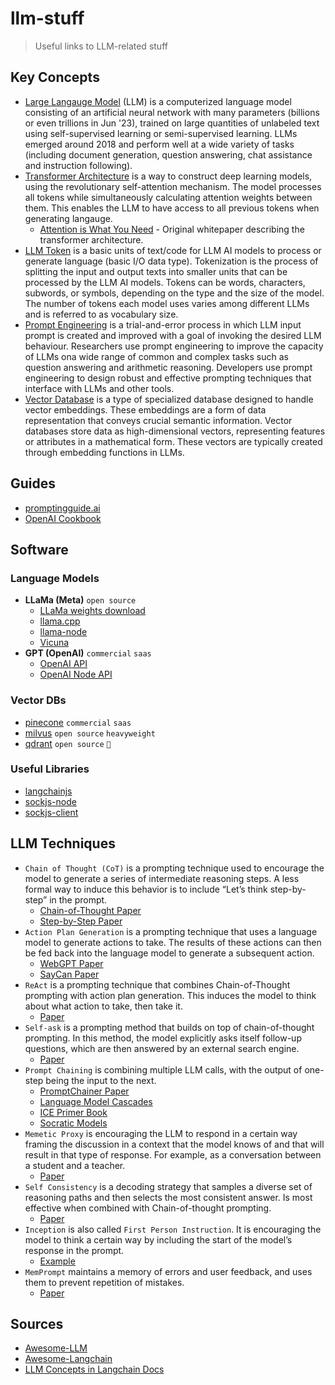# llm-stuff
> Useful links to LLM-related stuff

## Key Concepts

* [Large Langauge Model](https://en.wikipedia.org/wiki/Large_language_model) (LLM) is
  a computerized language model consisting of an artificial neural network with many
  parameters (billions or even trillions in Jun '23), trained on large quantities of
  unlabeled text using self-supervised learning or semi-supervised learning. LLMs
  emerged around 2018 and perform well at a wide variety of tasks (including document
  generation, question answering, chat assistance and instruction following).
* [Transformer Architecture](https://en.wikipedia.org/wiki/Transformer_(machine_learning_model))
  is a way to construct deep learning models, using the revolutionary self-attention mechanism.
  The model processes all tokens while simultaneously calculating attention weights between them.
  This enables the LLM to have access to all previous tokens when generating langauge.
   - [Attention is What You Need](https://arxiv.org/pdf/1706.03762.pdf) - Original
     whitepaper describing the transformer architecture.
* [LLM Token](https://learn.microsoft.com/en-us/semantic-kernel/prompt-engineering/tokens)
  is a basic units of text/code for LLM AI models to process or generate language (basic I/O data
  type). Tokenization is the process of splitting the input and output texts into smaller units
  that can be processed by the LLM AI models. Tokens can be words, characters, subwords, or symbols,
  depending on the type and the size of the model. The number of tokens each model uses varies
  among different LLMs and is referred to as vocabulary size.
* [Prompt Engineering](https://en.wikipedia.org/wiki/Prompt_engineering) is a trial-and-error
  process in which LLM input prompt is created and improved with a goal of invoking the desired
  LLM behaviour. Researchers use prompt engineering to improve the capacity of LLMs ona wide
  range of common and complex tasks such as question answering and arithmetic reasoning.
  Developers use prompt engineering to design robust and effective prompting techniques that
  interface with LLMs and other tools.
* [Vector Database](https://en.wikipedia.org/wiki/Vector_database) is a type of specialized
  database designed to handle vector embeddings. These embeddings are a form of data
  representation that conveys crucial semantic information. Vector databases store data
  as high-dimensional vectors, representing features or attributes in a mathematical form.
  These vectors are typically created through embedding functions in LLMs.

## Guides
* [promptingguide.ai](https://www.promptingguide.ai/)
* [OpenAI Cookbook](https://github.com/openai/openai-cookbook)

## Software

### Language Models

* **LLaMa (Meta)** `open source`
   - [LLaMa weights download](https://github.com/shawwn/llama-dl)
   - [llama.cpp](https://github.com/ggerganov/llama.cpp)
   - [llama-node](https://github.com/Atome-FE/llama-node)
   - [Vicuna](https:/github.com/lm-sys/FastChat)
* **GPT (OpenAI)** `commercial` `saas`
   - [OpenAI API](https://platform.openai.com/docs/api-reference)
   - [OpenAI Node API](https://www.npmjs.com/package/openai)

### Vector DBs
* [pinecone](https://www.pinecone.io/) `commercial` `saas`
* [milvus](https://github.com/milvus-io/milvus) `open source` `heavyweight`
* [qdrant](https://github.com/qdrant/qdrant) `open source` `🌟`

### Useful Libraries

* [langchainjs](https://github.com/hwchase17/langchainjs)
* [sockjs-node](https://github.com/sockjs/sockjs-node)
* [sockjs-client](https://github.com/sockjs/sockjs-client)

## LLM Techniques

* `Chain of Thought (CoT)` is a prompting technique used to encourage the model to generate
  a series of intermediate reasoning steps. A less formal way to induce this behavior is
  to include “Let’s think step-by-step” in the prompt.
   - [Chain-of-Thought Paper](https://arxiv.org/pdf/2201.11903.pdf)
   - [Step-by-Step Paper](https://arxiv.org/abs/2112.00114)
* `Action Plan Generation` is a prompting technique that uses a language model to generate
  actions to take. The results of these actions can then be fed back into the language model
  to generate a subsequent action.
   - [WebGPT Paper](https://arxiv.org/pdf/2112.09332.pdf)
   - [SayCan Paper](https://say-can.github.io/assets/palm_saycan.pdf)
* `ReAct` is a prompting technique that combines Chain-of-Thought prompting with action plan
  generation. This induces the model to think about what action to take, then take it.
   - [Paper](https://arxiv.org/pdf/2210.03629.pdf)
* `Self-ask` is a prompting method that builds on top of chain-of-thought prompting. In this
  method, the model explicitly asks itself follow-up questions, which are then answered
  by an external search engine.
   - [Paper](https://ofir.io/self-ask.pdf)
* `Prompt Chaining` is combining multiple LLM calls, with the output of one-step being the
  input to the next.
   - [PromptChainer Paper](https://arxiv.org/pdf/2203.06566.pdf)
   - [Language Model Cascades](https://arxiv.org/abs/2207.10342)
   - [ICE Primer Book](https://primer.ought.org/)
   - [Socratic Models](https://socraticmodels.github.io/)
* `Memetic Proxy` is encouraging the LLM to respond in a certain way framing the discussion
  in a context that the model knows of and that will result in that type of response. For
  example, as a conversation between a student and a teacher.
   - [Paper](https://arxiv.org/pdf/2102.07350.pdf)
* `Self Consistency` is a decoding strategy that samples a diverse set of reasoning paths
  and then selects the most consistent answer. Is most effective when combined with
  Chain-of-thought prompting.
   - [Paper](https://arxiv.org/pdf/2203.11171.pdf)
* `Inception` is also called `First Person Instruction`. It is encouraging the model to think
  a certain way by including the start of the model’s response in the prompt.
   - [Example](https://twitter.com/goodside/status/1583262455207460865?s=20&t=8Hz7XBnK1OF8siQrxxCIGQ)
* `MemPrompt` maintains a memory of errors and user feedback, and uses them to prevent
  repetition of mistakes.
   - [Paper](https://memprompt.com/)

## Sources

* [Awesome-LLM](https://github.com/Hannibal046/Awesome-LLM#open-llm)
* [Awesome-Langchain](https://github.com/kyrolabs/awesome-langchain)
* [LLM Concepts in Langchain Docs](https://github.com/hwchase17/langchain/blob/94c82a189d30a53a2f7e34a9dd99eeb174f45d3d/docs/getting_started/concepts.md)
